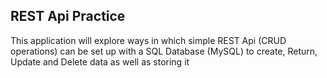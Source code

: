 ## REST Api Practice

This application will explore ways in which simple REST Api (CRUD operations) can be set up with a SQL Database (MySQL) to create, Return, Update and Delete data as well as storing it
